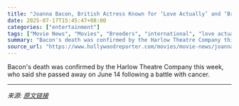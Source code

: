 ```yaml
---
title: "Joanna Bacon, British Actress Known for ‘Love Actually’ and ‘Breeders,’ Dies at 72"
date: 2025-07-17T15:45:47+08:00
categories: ["entertainment"]
tags: ["Movie News", "Movies", "Breeders", "international", "love actually", "Obituaries", "united kingdom"]
summary: "Bacon's death was confirmed by the Harlow Theatre Company this week, who said she passed away on June 14 following a battle with cancer."
source_url: "https://www.hollywoodreporter.com/movies/movie-news/joanna-bacon-dead-love-actually-eastenders-breeders-1236318517/"
---
```


Bacon's death was confirmed by the Harlow Theatre Company this week, who said she passed away on June 14 following a battle with cancer.

---

*来源: [原文链接](https://www.hollywoodreporter.com/movies/movie-news/joanna-bacon-dead-love-actually-eastenders-breeders-1236318517/)*
